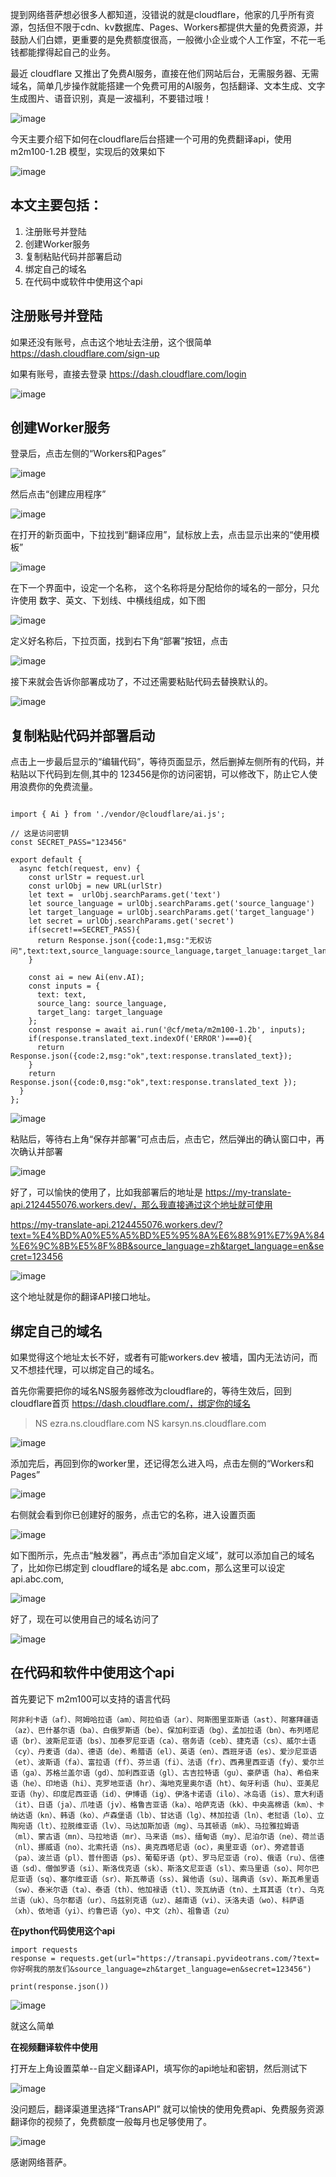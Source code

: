 提到网络菩萨想必很多人都知道，没错说的就是cloudflare，他家的几乎所有资源，包括但不限于cdn、kv数据库、Pages、Workers都提供大量的免费资源，并鼓励人们白嫖，更重要的是免费额度很高，一般微小企业或个人工作室，不花一毛钱都能撑得起自己的业务。

最近 cloudflare 又推出了免费AI服务，直接在他们网站后台，无需服务器、无需域名，简单几步操作就能搭建一个免费可用的AI服务，包括翻译、文本生成、文字生成图片、语音识别，真是一波福利，不要错过哦！

![image](https://github.com/jianchang512/translate-api/assets/3378335/71992dce-fc57-45e7-91dc-e97c4c7bfc47)


今天主要介绍下如何在cloudflare后台搭建一个可用的免费翻译api，使用 m2m100-1.2B 模型，实现后的效果如下

![image](https://github.com/jianchang512/translate-api/assets/3378335/37a49f22-b254-44f2-b73d-1d2c843fc16e)


## 本文主要包括：

1. 注册账号并登陆
2. 创建Worker服务
3. 复制粘贴代码并部署启动
4. 绑定自己的域名
5. 在代码中或软件中使用这个api

 
## 注册账号并登陆


如果还没有账号，点击这个地址去注册，这个很简单 https://dash.cloudflare.com/sign-up

如果有账号，直接去登录 https://dash.cloudflare.com/login

![image](https://github.com/jianchang512/translate-api/assets/3378335/4bb6d2dc-07d8-4ce3-99ff-a3ae5748c357)


## 创建Worker服务

登录后，点击左侧的“Workers和Pages”

![image](https://github.com/jianchang512/translate-api/assets/3378335/3fc15875-e83f-44e1-b7a0-6393098889ba)


然后点击“创建应用程序”

![image](https://github.com/jianchang512/translate-api/assets/3378335/e6ccc2d7-3a25-469a-919b-e2310e5b403c)


在打开的新页面中，下拉找到“翻译应用”，鼠标放上去，点击显示出来的“使用模板”

![image](https://github.com/jianchang512/translate-api/assets/3378335/cf76b6e4-d52c-4440-a190-811e6e6d113d)


在下一个界面中，设定一个名称， 这个名称将是分配给你的域名的一部分，只允许使用 数字、英文、下划线、中横线组成，如下图

![image](https://github.com/jianchang512/translate-api/assets/3378335/7dee3a69-8fe1-41a8-a755-3d193790de52)


定义好名称后，下拉页面，找到右下角“部署”按钮，点击

![image](https://github.com/jianchang512/translate-api/assets/3378335/464a1644-26e4-4521-9edf-309d0954118e)


接下来就会告诉你部署成功了，不过还需要粘贴代码去替换默认的。

![image](https://github.com/jianchang512/translate-api/assets/3378335/66590225-fc0f-42cc-8af6-1f8996d158fa)


## 复制粘贴代码并部署启动

点击上一步最后显示的“编辑代码”，等待页面显示，然后删掉左侧所有的代码，并粘贴以下代码到左侧,其中的 123456是你的访问密钥，可以修改下，防止它人使用浪费你的免费流量。

```

import { Ai } from './vendor/@cloudflare/ai.js';

// 这是访问密钥
const SECRET_PASS="123456"

export default {
  async fetch(request, env) {
    const urlStr = request.url
    const urlObj = new URL(urlStr)
    let text =  urlObj.searchParams.get('text')
    let source_language = urlObj.searchParams.get('source_language')
    let target_language = urlObj.searchParams.get('target_language')
    let secret = urlObj.searchParams.get('secret')
    if(secret!==SECRET_PASS){
      return Response.json({code:1,msg:"无权访问",text:text,source_language:source_language,target_lanuage:target_language,secret:secret});
    }

    const ai = new Ai(env.AI);
    const inputs = {
      text: text,
      source_lang: source_language,
      target_lang: target_language
    };
    const response = await ai.run('@cf/meta/m2m100-1.2b', inputs);
    if(response.translated_text.indexOf('ERROR')===0){
      return Response.json({code:2,msg:"ok",text:response.translated_text});
    }
    return Response.json({code:0,msg:"ok",text:response.translated_text });
  }
};

```

![image](https://github.com/jianchang512/translate-api/assets/3378335/193c18e4-98ef-419d-8cc9-868106a227f7)


粘贴后，等待右上角“保存并部署”可点击后，点击它，然后弹出的确认窗口中，再次确认并部署

![image](https://github.com/jianchang512/translate-api/assets/3378335/0c008725-cfbc-450d-8b94-c04939d1c5b8)


好了，可以愉快的使用了，比如我部署后的地址是 https://my-translate-api.2124455076.workers.dev/，那么我直接通过这个地址就可使用

https://my-translate-api.2124455076.workers.dev/?text=%E4%BD%A0%E5%A5%BD%E5%95%8A%E6%88%91%E7%9A%84%E6%9C%8B%E5%8F%8B&source_language=zh&target_language=en&secret=123456

![image](https://github.com/jianchang512/translate-api/assets/3378335/4a4b97ae-cb31-4aa5-b74e-59bd5dc49a14)


这个地址就是你的翻译API接口地址。

## 绑定自己的域名

如果觉得这个地址太长不好，或者有可能workers.dev 被墙，国内无法访问，而又不想挂代理，可以绑定自己的域名。

首先你需要把你的域名NS服务器修改为cloudflare的，等待生效后，回到cloudflare首页 https://dash.cloudflare.com/，绑定你的域名

> 
> NS	ezra.ns.cloudflare.com
> NS	karsyn.ns.cloudflare.com
>

![image](https://github.com/jianchang512/translate-api/assets/3378335/8dcc389a-c4d4-4758-8f5a-2dd279edd41a)


添加完后，再回到你的worker里，还记得怎么进入吗，点击左侧的“Workers和Pages”

![image](https://github.com/jianchang512/translate-api/assets/3378335/869396f1-6d07-4c7a-8f00-507c643ea3d4)


右侧就会看到你已创建好的服务，点击它的名称，进入设置页面

![image](https://github.com/jianchang512/translate-api/assets/3378335/5ba7039e-45da-411c-9f2e-3a19bac48846)


如下图所示，先点击“触发器”，再点击“添加自定义域”，就可以添加自己的域名了，比如你已绑定到 cloudflare的域名是 abc.com，那么这里可以设定 api.abc.com,

![image](https://github.com/jianchang512/translate-api/assets/3378335/cf330afe-7409-4c6d-ad97-b3a6d174e4ee)


好了，现在可以使用自己的域名访问了

![image](https://github.com/jianchang512/translate-api/assets/3378335/903b81b1-5730-4e32-a534-606c9cb0c293)


## 在代码和软件中使用这个api

首先要记下 m2m100可以支持的语言代码

```
阿非利卡语（af）、阿姆哈拉语（am）、阿拉伯语（ar）、阿斯图里亚斯语（ast）、阿塞拜疆语（az）、巴什基尔语（ba）、白俄罗斯语（be）、保加利亚语（bg）、孟加拉语（bn）、布列塔尼语（br）、波斯尼亚语（bs）、加泰罗尼亚语（ca）、宿务语（ceb）、捷克语（cs）、威尔士语（cy）、丹麦语（da）、德语（de）、希腊语（el）、英语（en）、西班牙语（es）、爱沙尼亚语（et）、波斯语（fa）、富拉语（ff）、芬兰语（fi）、法语（fr）、西弗里西亚语（fy）、爱尔兰语（ga）、苏格兰盖尔语（gd）、加利西亚语（gl）、古吉拉特语（gu）、豪萨语（ha）、希伯来语（he）、印地语（hi）、克罗地亚语（hr）、海地克里奥尔语（ht）、匈牙利语（hu）、亚美尼亚语（hy）、印度尼西亚语（id）、伊博语（ig）、伊洛卡诺语（ilo）、冰岛语（is）、意大利语（it）、日语（ja）、爪哇语（jv）、格鲁吉亚语（ka）、哈萨克语（kk）、中央高棉语（km）、卡纳达语（kn）、韩语（ko）、卢森堡语（lb）、甘达语（lg）、林加拉语（ln）、老挝语（lo）、立陶宛语（lt）、拉脱维亚语（lv）、马达加斯加语（mg）、马其顿语（mk）、马拉雅拉姆语（ml）、蒙古语（mn）、马拉地语（mr）、马来语（ms）、缅甸语（my）、尼泊尔语（ne）、荷兰语（nl）、挪威语（no）、北索托语（ns）、奥克西塔尼语（oc），奥里亚语（or）、旁遮普语（pa）、波兰语（pl）、普什图语（ps）、葡萄牙语（pt）、罗马尼亚语（ro）、俄语（ru）、信德语（sd）、僧伽罗语（si）、斯洛伐克语（sk）、斯洛文尼亚语（sl）、索马里语（so）、阿尔巴尼亚语（sq）、塞尔维亚语（sr）、斯瓦蒂语（ss）、巽他语（su）、瑞典语（sv）、斯瓦希里语（sw）、泰米尔语（ta）、泰语（th）、他加禄语（tl）、茨瓦纳语（tn）、土耳其语（tr）、乌克兰语（uk）、乌尔都语（ur）、乌兹别克语（uz）、越南语（vi）、沃洛夫语（wo）、科萨语（xh）、依地语（yi）、约鲁巴语（yo）、中文（zh）、祖鲁语（zu）

```

**在python代码使用这个api**

```
import requests
response = requests.get(url="https://transapi.pyvideotrans.com/?text=你好啊我的朋友们&source_language=zh&target_language=en&secret=123456")

print(response.json())

```

![image](https://github.com/jianchang512/translate-api/assets/3378335/090d60ec-81d2-4e43-8eb2-50ab39fdbe98)


就这么简单

**在视频翻译软件中使用**

打开左上角设置菜单--自定义翻译API，填写你的api地址和密钥，然后测试下

![image](https://github.com/jianchang512/translate-api/assets/3378335/ba602b3d-19ce-4ee1-b6b2-2270e3a15bc3)


没问题后，翻译渠道里选择“TransAPI” 就可以愉快的使用免费api、免费服务资源翻译你的视频了，免费额度一般每月也足够使用了。

![image](https://github.com/jianchang512/translate-api/assets/3378335/2579a904-4098-4be1-87ee-967d1356155f)


感谢网络菩萨。
